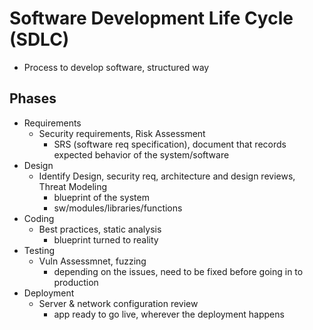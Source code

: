 # Software Development Life Cycle (SDLC)
* Process to develop software, structured way

## Phases
* Requirements
  * Security requirements, Risk Assessment
    - SRS (software req specification), document that records expected behavior of the system/software
* Design
  * Identify Design, security req, architecture and design reviews, Threat Modeling
    - blueprint of the system
    - sw/modules/libraries/functions
* Coding
  * Best practices, static analysis
    - blueprint turned to reality
* Testing
  * Vuln Assessmnet, fuzzing
    - depending on the issues, need to be fixed before going in to production
* Deployment
  * Server & network configuration review
    - app ready to go live, wherever the deployment happens  
  
